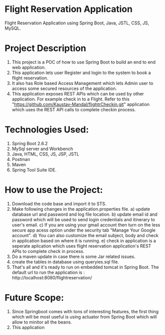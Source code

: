 # Flight Reservation Application
Flight Reservation Application using Spring Boot, Java, JSTL, CSS, JS, MySQL. 

# Project Description
1. This project is a POC of how to use Spring Boot to build an end to end web application. 
2. This application lets user Register and login to the system to book a flight reservation.
3. It also has Role based Access Management which lets Admin user to access some secured resources of the application. 
4. This application exposes REST APIs which can be used by other application. For example check in to a Flight. Refer to this "https://github.com/Kaustav-Mandal/flightrCheckin.git" application which uses the REST API calls to complete checkin process. 
 

# Technologies Used:
1. Spring Boot 2.6.2
2. MySql server and Workbench
3. Java, HTML, CSS, JS, JSP, JSTL
4. Postman
5. Maven
6. Spring Tool Suite IDE. 

# How to use the Project:
1. Download the code base and import it to STS. 
2. Make following changes in the application.properties file. 
      a) update database url and password and log file location. 
      b) update email id and password which will be used to send login credentials and itinerary to user's email. 
      c) If you are using your gmail account then turn on the less secure app acess option under the security tab "Manage Your Google account". 
      d) You can also customize the email subject, body and check in application based on where it is running. 
      e) check in application is a seperate aplication which uses flight reservation application's REST APIs to complete check in process.
3. Do a maven update in case there is some Jar related issues. 
4. create the tables in database using queryies.sql file. 
5. That's all and it's ready to run on embedded tomcat in Spring Boot. The default url to run the application is : http://localhost:8080/flightreservation/

# Future Scope:
1. Since Springboot comes with tons of interesting features, the first thing which will be most useful is using actuator from Spring Boot which will allow to minitor
all the beans.
2. This application 


